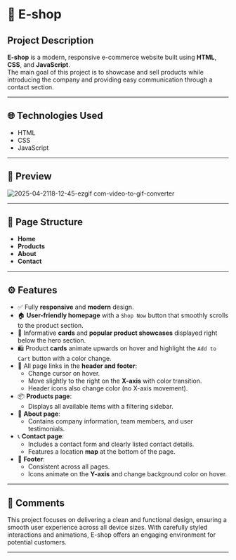 # 🛒 E-shop

## Project Description

**E-shop** is a modern, responsive e-commerce website built using **HTML**, **CSS**, and **JavaScript**.  
The main goal of this project is to showcase and sell products while introducing the company and providing easy communication through a contact section.

---

## 🌐 Technologies Used

- HTML  
- CSS  
- JavaScript

---

## 🎥 Preview
![2025-04-2118-12-45-ezgif com-video-to-gif-converter](https://github.com/user-attachments/assets/aad75162-e264-4d23-bd9d-d7c8c5df9736)


---

## 📁 Page Structure

- **Home**
- **Products**
- **About**
- **Contact**

---

## ⚙️ Features

- ✅ Fully **responsive** and **modern** design.
- 🏠 **User-friendly homepage** with a `Shop Now` button that smoothly scrolls to the product section.
- 🧾 Informative **cards** and **popular product showcases** displayed right below the hero section.
- 🛍️ Product **cards** animate upwards on hover and highlight the `Add to Cart` button with a color change.
- 🔗 All page links in the **header and footer**:
  - Change cursor on hover.
  - Move slightly to the right on the **X-axis** with color transition.
  - Header icons also change color (no X-axis movement).
- 📦 **Products page**:
  - Displays all available items with a filtering sidebar.
- 🏢 **About page**:
  - Contains company information, team members, and user testimonials.
- 📞 **Contact page**:
  - Includes a contact form and clearly listed contact details.
  - Features a location **map** at the bottom of the page.
- 📌 **Footer**:
  - Consistent across all pages.
  - Icons animate on the **Y-axis** and change background color on hover.

---

## 💬 Comments

This project focuses on delivering a clean and functional design, ensuring a smooth user experience across all device sizes. With carefully styled interactions and animations, E-shop offers an engaging environment for potential customers.

---
